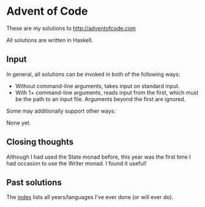 # Advent of Code

These are my solutions to http://adventofcode.com

All solutions are written in Haskell.

## Input

In general, all solutions can be invoked in both of the following ways:

* Without command-line arguments, takes input on standard input.
* With 1+ command-line arguments, reads input from the first, which must be the path to an input file.
  Arguments beyond the first are ignored.

Some may additionally support other ways:

None yet.

## Closing thoughts

Although I had used the State monad before, this year was the first time I had occasion to use the Writer monad.
I found it useful!

## Past solutions

The [index](https://github.com/petertseng/adventofcode-common/blob/master/index.md) lists all years/languages I've ever done (or will ever do).
